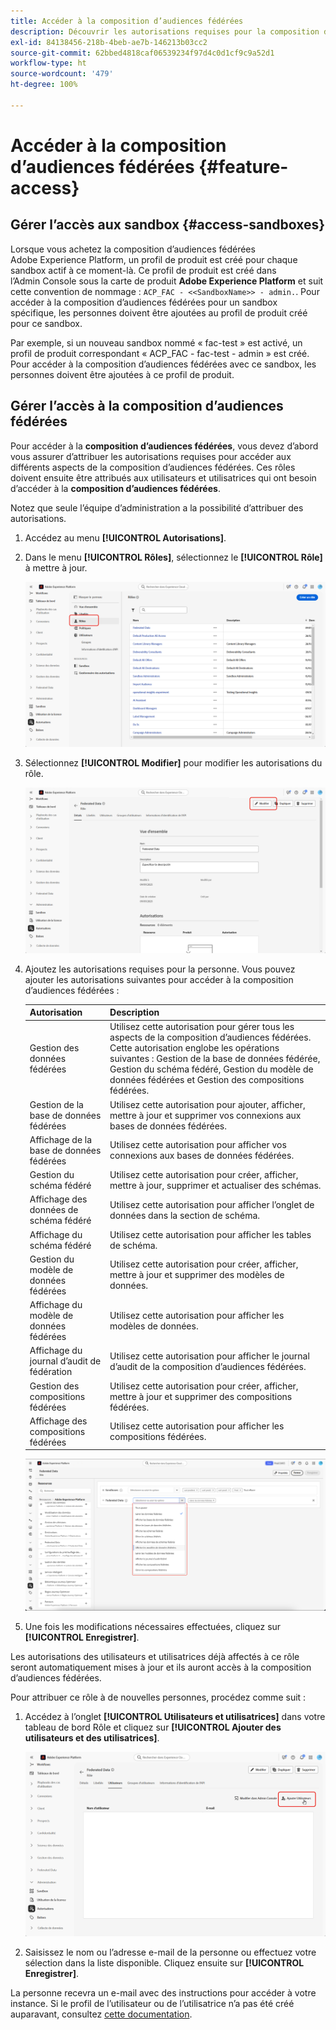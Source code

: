 ```yaml
---
title: Accéder à la composition d’audiences fédérées
description: Découvrir les autorisations requises pour la composition d’audiences fédérées
exl-id: 84138456-218b-4beb-ae7b-146213b03cc2
source-git-commit: 62bbed4818caf06539234f97d4c0d1cf9c9a52d1
workflow-type: ht
source-wordcount: '479'
ht-degree: 100%

---
```


# Accéder à la composition d’audiences fédérées {#feature-access}

## Gérer l’accès aux sandbox {#access-sandboxes}

Lorsque vous achetez la composition d’audiences fédérées Adobe Experience Platform, un profil de produit est créé pour chaque sandbox actif à ce moment-là. Ce profil de produit est créé dans l’Admin Console sous la carte de produit **Adobe Experience Platform** et suit cette convention de nommage : `ACP_FAC - <<SandboxName>> - admin.`. Pour accéder à la composition d’audiences fédérées pour un sandbox spécifique, les personnes doivent être ajoutées au profil de produit créé pour ce sandbox.

Par exemple, si un nouveau sandbox nommé « fac-test » est activé, un profil de produit correspondant « ACP_FAC - fac-test - admin » est créé. Pour accéder à la composition d’audiences fédérées avec ce sandbox, les personnes doivent être ajoutées à ce profil de produit.

## Gérer l’accès à la composition d’audiences fédérées

Pour accéder à la **composition d’audiences fédérées**, vous devez d’abord vous assurer d’attribuer les autorisations requises pour accéder aux différents aspects de la composition d’audiences fédérées. Ces rôles doivent ensuite être attribués aux utilisateurs et utilisatrices qui ont besoin d’accéder à la **composition d’audiences fédérées**.

Notez que seule l’équipe d’administration a la possibilité d’attribuer des autorisations.

1. Accédez au menu **[!UICONTROL Autorisations]**.

1. Dans le menu **[!UICONTROL Rôles]**, sélectionnez le **[!UICONTROL Rôle]** à mettre à jour.

   ![](assets/access_fda_1.png)

1. Sélectionnez **[!UICONTROL Modifier]** pour modifier les autorisations du rôle.

   ![](assets/access_fda_2.png)

1. Ajoutez les autorisations requises pour la personne. Vous pouvez ajouter les autorisations suivantes pour accéder à la composition d’audiences fédérées :

   | Autorisation | Description |
   | ---------- | ----------- |
   | Gestion des données fédérées | Utilisez cette autorisation pour gérer tous les aspects de la composition d’audiences fédérées. Cette autorisation englobe les opérations suivantes : Gestion de la base de données fédérée, Gestion du schéma fédéré, Gestion du modèle de données fédérées et Gestion des compositions fédérées. |
   | Gestion de la base de données fédérées | Utilisez cette autorisation pour ajouter, afficher, mettre à jour et supprimer vos connexions aux bases de données fédérées. |
   | Affichage de la base de données fédérées | Utilisez cette autorisation pour afficher vos connexions aux bases de données fédérées. |
   | Gestion du schéma fédéré | Utilisez cette autorisation pour créer, afficher, mettre à jour, supprimer et actualiser des schémas. |
   | Affichage des données de schéma fédéré | Utilisez cette autorisation pour afficher l’onglet de données dans la section de schéma. |
   | Affichage du schéma fédéré | Utilisez cette autorisation pour afficher les tables de schéma. |
   | Gestion du modèle de données fédérées | Utilisez cette autorisation pour créer, afficher, mettre à jour et supprimer des modèles de données. |
   | Affichage du modèle de données fédérées | Utilisez cette autorisation pour afficher les modèles de données. |
   | Affichage du journal d’audit de fédération | Utilisez cette autorisation pour afficher le journal d’audit de la composition d’audiences fédérées. |
   | Gestion des compositions fédérées | Utilisez cette autorisation pour créer, afficher, mettre à jour et supprimer des compositions fédérées. |
   | Affichage des compositions fédérées | Utilisez cette autorisation pour afficher les compositions fédérées. |

   ![](assets/permissions.png)

1. Une fois les modifications nécessaires effectuées, cliquez sur **[!UICONTROL Enregistrer]**.

Les autorisations des utilisateurs et utilisatrices déjà affectés à ce rôle seront automatiquement mises à jour et ils auront accès à la composition d’audiences fédérées.

Pour attribuer ce rôle à de nouvelles personnes, procédez comme suit :

1. Accédez à l’onglet **[!UICONTROL Utilisateurs et utilisatrices]** dans votre tableau de bord Rôle et cliquez sur **[!UICONTROL Ajouter des utilisateurs et des utilisatrices]**.

   ![](assets/access_fda_4.png)

1. Saisissez le nom ou l’adresse e-mail de la personne ou effectuez votre sélection dans la liste disponible. Cliquez ensuite sur **[!UICONTROL Enregistrer]**.

<!-- Alternatively, you can assign one of the pre-existing roles to the users, depending on what permissions they need. For more information on assigning pre-existing roles to a user, please read the [guide on managing users for a product profile](https://experienceleague.adobe.com/fr/docs/experience-platform/access-control/ui/users).

| Role name | Permissions |
| --------- | ----------- |
| FAC Data Managers | <ul><li>Manage Federated Compositions</li><li>View Federated Databases</li><li>View Federated Schemas</li><li>View Federated Schema Data</li><li>View Federated Data Models</li></ul> |
| FAC Composition Managers | <ul><li>Manage Federated Compositions</li></ul> |
| FAC Administrators | <ul><li>Manage Federated Data</li></ul> | -->

La personne recevra un e-mail avec des instructions pour accéder à votre instance. Si le profil de l’utilisateur ou de l’utilisatrice n’a pas été créé auparavant, consultez [cette documentation](https://experienceleague.adobe.com/fr/docs/experience-platform/access-control/abac/permissions-ui/users).
